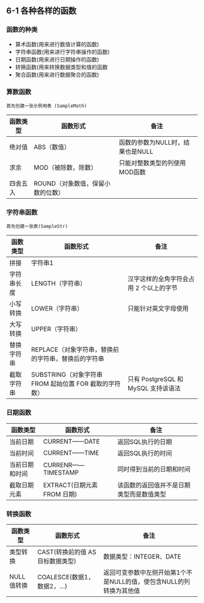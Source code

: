## 6-1 各种各样的函数
### 函数的种类
- 算术函数(用来进行数值计算的函数)
- 字符串函数(用来进行字符串操作的函数) 
- 日期函数(用来进行日期操作的函数)
- 转换函数(用来转换数据类型和值的函数
- 聚合函数(用来进行数据聚合的函数)

### 算数函数
	首先创建一张示例用表 (SampleMath)

 函数类型  | 函数形式  | 备注
 ---- | ----- | ------  
 绝对值  | ABS（数值） | 函数的参数为NULL时，结果也是NULL 
 求余  | MOD（被除数，除数）|只能对整数类型的列使用MOD函数
 四舍五入  | ROUND（对象数值，保留小数的位数）


### 字符串函数
	首先创建一张表(SampleStr)
	
 函数类型  | 函数形式  | 备注
 ---- | ----- | ------  
 拼接| 字符串1 || 字符串2 ||…	| 字符串包含NULL 时，结果也是NULL
 字符串长度  | LENGTH（字符串）| 汉字这样的全角字符会占用 2 个以上的字节
 小写转换  | LOWER（字符串）| 只能针对英文字母使用
 大写转换  | UPPER（字符串）|
 替换字符串  | REPLACE（对象字符串，替换前的字符串，替换后的字符串
 截取字符串  | SUBSTRING（对象字符串 FROM 起始位置 FOR 截取的字符数） |只有 PostgreSQL 和 MySQL 支持该语法


### 日期函数
 函数类型  | 函数形式  | 备注
 ---- | ----- | ------  
 当前日期 |	CURRENT——DATE  |返回SQL执行的日期
 当前时间 |	CURRENT——TIME  |返回SQL执行的时间
 当前日期和时间 | CURRENR——TIMESTAMP | 同时得到当前的日期和时间
 截取日期元素	| EXTRACT(日期元素 FROM 日期)	| 该函数的返回值并不是日期类型而是数值类型
 
 
 ### 转换函数
 
 函数类型  | 函数形式  | 备注
 ---- | ----- | ------  
 类型转换 | CAST(转换前的值 AS 目标数据类型) | 数据类型：INTEGER、DATE
 NULL值转换 |	COALESCE(数据1，数据2，…) | 返回可变参数中左侧开始第1个不是NULL的值，使包含NULL的列转换为其他值
